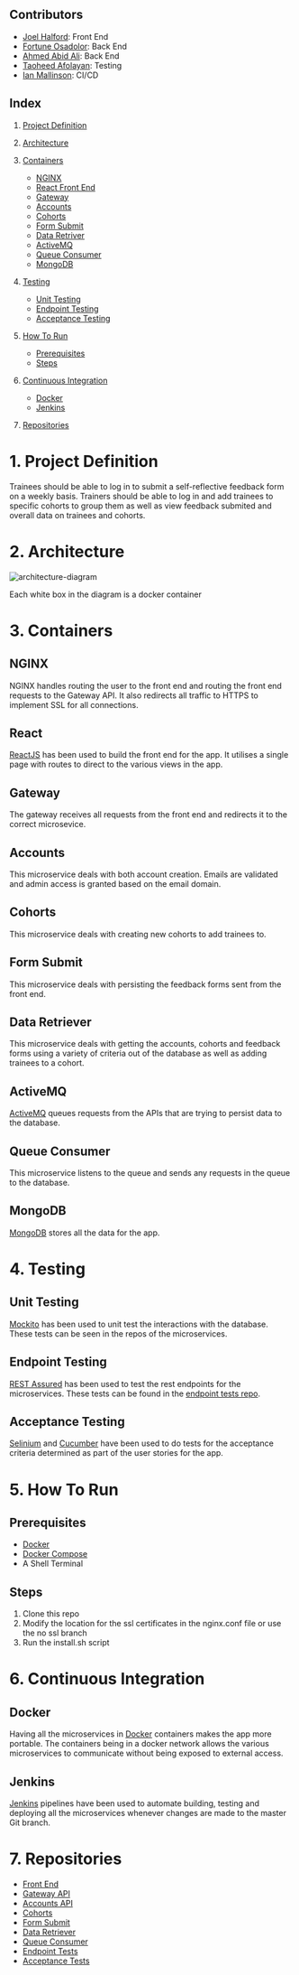 ## Contributors
* [Joel Halford](https://github.com/JoelHalford): Front End
* [Fortune Osadolor](https://github.com/FortunexFortune): Back End
* [Ahmed Abid Ali](https://github.com/ahmedQAC): Back End
* [Taoheed Afolayan](https://github.com/Taoheed1): Testing
* [Ian Mallinson](https://github.com/imallinson): CI/CD

## Index
1. [Project Definition](#1-Project-Definition)

2. [Architecture](#2-Architecture)
     
3. [Containers](#3-Containers)
   * [NGINX](#NGINX)
   * [React Front End](#React-Front-End)
   * [Gateway](#Gateway)
   * [Accounts](#Accounts)
   * [Cohorts](#Cohorts)
   * [Form Submit](#Form-Submit)
   * [Data Retriver](#Data-Retriever)
   * [ActiveMQ](#ActiveMQ)
   * [Queue Consumer](#Queue-Consumer)
   * [MongoDB](#MongoDB)
     
4. [Testing](#4-Testing)
   * [Unit Testing](#Unit-Testing)
   * [Endpoint Testing](#Endpoint-Testing)
   * [Acceptance Testing](#Acceptance-Testing)

5. [How To Run](#5-How-To-Run)
   * [Prerequisites](#Prerequisites)
   * [Steps](#Steps)

6. [Continuous Integration](#6-Continuous-Integration)
   * [Docker](#Docker)
   * [Jenkins](#Jenkins)
   
7. [Repositories](#7-Repositories)

# 1. Project Definition
Trainees should be able to log in to submit a self-reflective feedback form on a weekly basis. Trainers should be able to log in and add trainees to specific cohorts to group them as well as view feedback submited and overall data on trainees and cohorts.

# 2. Architecture
![architecture-diagram](architecture-diagram.png)

Each white box in the diagram is a docker container

# 3. Containers
## NGINX
NGINX handles routing the user to the front end and routing the front end requests to the Gateway API. It also redirects all traffic to HTTPS to implement SSL for all connections.

## React
[ReactJS](https://reactjs.org/) has been used to build the front end for the app. It utilises a single page with routes to direct to the various views in the app.

## Gateway
The gateway receives all requests from the front end and redirects it to the correct microsevice.

## Accounts
This microservice deals with both account creation. Emails are validated and admin access is granted based on the email domain.

## Cohorts
This microservice deals with creating new cohorts to add trainees to.

## Form Submit
This microservice deals with persisting the feedback forms sent from the front end.

## Data Retriever
This microservice deals with getting the accounts, cohorts and feedback forms using a variety of criteria out of the database as well as adding trainees to a cohort.

## ActiveMQ
[ActiveMQ](http://activemq.apache.org/) queues requests from the APIs that are trying to persist data to the database.

## Queue Consumer
This microservice listens to the queue and sends any requests in the queue to the database.

## MongoDB
[MongoDB](https://www.mongodb.com/) stores all the data for the app.

# 4. Testing
## Unit Testing
[Mockito](https://site.mockito.org/) has been used to unit test the interactions with the database. These tests can be seen in the repos of the microservices.

## Endpoint Testing
[REST Assured](http://rest-assured.io/) has been used to test the rest endpoints for the microservices. These tests can be found in the [endpoint tests repo](https://github.com/imallinson/feedback-forms-endpoint-tests).

## Acceptance Testing
[Selinium](https://www.seleniumhq.org/) and [Cucumber](https://cucumber.io/) have been used to do tests for the acceptance criteria determined as part of the user stories for the app.

# 5. How To Run
## Prerequisites
* [Docker](https://hub.docker.com/search/?type=edition&offering=community)
* [Docker Compose](https://github.com/docker/compose/releases)
* A Shell Terminal

## Steps
1. Clone this repo
2. Modify the location for the ssl certificates in the nginx.conf file or use the no ssl branch
3. Run the install.sh script

# 6. Continuous Integration
## Docker
Having all the microservices in [Docker](https://www.docker.com/) containers makes the app more portable. The containers being in a docker network allows the various microservices to communicate without being exposed to external access.

## Jenkins
[Jenkins](https://jenkins.io/) pipelines have been used to automate building, testing and deploying all the microservices whenever changes are made to the master Git branch.

# 7. Repositories
* [Front End](https://github.com/imallinson/feedback-forms-front)
* [Gateway API](https://github.com/imallinson/feedback-forms-gateway)
* [Accounts API](https://github.com/imallinson/feedback-forms-accounts)
* [Cohorts](https://github.com/imallinson/feedback-forms-cohorts)
* [Form Submit](https://github.com/imallinson/feedback-forms-submit)
* [Data Retriever](https://github.com/imallinson/feedback-forms-retriever)
* [Queue Consumer](https://github.com/imallinson/feedback-forms-consumer)
* [Endpoint Tests](https://github.com/imallinson/feedback-forms-endpoint-tests)
* [Acceptance Tests](https://github.com/imallinson/feedback-forms-acceptance-testing)
